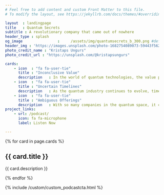 ```yaml
---
# Feel free to add content and custom Front Matter to this file.
# To modify the layout, see https://jekyllrb.com/docs/themes/#overriding-theme-defaults

layout  : landingpage
title   : Quantum Secrets
subtitle : A revolutionary company that came out of nowhere
header_type : splash
og_image                :     /assets/img/quantumsecrets_b_300.png #default[author.avatar (see below)] or [github-avatar]
header_img : 'https://images.unsplash.com/photo-1682754089073-59443f56234f?ixlib=rb-4.0.3&ixid=MnwxMjA3fDB8MHxwaG90by1wYWdlfHx8fGVufDB8fHx8&auto=format&fit=crop&w=1000&q=80'
photo_credit_name : "Kristaps Ungurs"
photo_credit_url : "https://unsplash.com/@kristapsungurs"

cards:
    - icon  : "fa fa-user-tie" 
      title : "Inconclusive Value"
      description   : In the world of quantum technologies, the value proposition of many proposed solutions remains elusive. At Quantum Secrets, we recognize this uncertainty and embrace it as an opportunity to explore the unknown.
    - icon  : "fa fa-user-tie"
      title : "Uncertain Timelines"
      description   : As the quantum industry continues to evolve, timelines for commercialization remain uncertain. At Quantum Secrets, we approach these uncertainties with patience and a long-term perspective, though we may imply it's time to engage sooner than we should.
    - icon  : "fa fa-user-tie" 
      title : "Ambiguous Offerings"
      description   : With so many companies in the quantum space, it can be difficult to differentiate between their offerings and understand their unique value propositions. At Quantum Secrets, we strive to be clear and transparent about our own offerings, which starts with making sure that marketing actually understands what we're talking about. 
project_links:
    - url: /podcast/ 
      icon: fa fa-microphone    
      label: Listen Now      

---
```


{% for card in page.cards %}
<div class="jumbotron">
            <h2 class="display-4">{{ card.title }}</h2>
            <p class="lead">{{ card.description }}</p>
</div>

{% endfor %}
      
{% include /custom/custom_podcastcta.html %}


       
